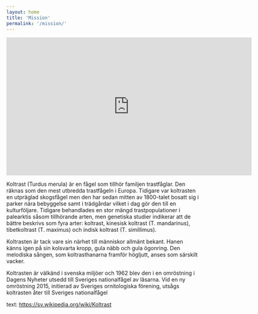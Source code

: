 ```yaml
---
layout: home
title: 'Mission'
permalink: '/mission/'
---
```


<iframe src="https://player.vimeo.com/video/118930172" width="640" height="360" frameborder="0" webkitallowfullscreen mozallowfullscreen allowfullscreen></iframe>






Koltrast (Turdus merula) är en fågel som tillhör familjen trastfåglar. Den räknas som den mest utbredda trastfågeln i Europa. Tidigare var koltrasten en utpräglad skogsfågel men den har sedan mitten av 1800-talet bosatt sig i parker nära bebyggelse samt i trädgårdar vilket i dag gör den till en kulturföljare. Tidigare behandlades en stor mängd trastpopulationer i palearktis såsom tillhörande arten, men genetiska studier indikerar att de bättre beskrivs som fyra arter: koltrast, kinesisk koltrast (T. mandarinus), tibetkoltrast (T. maximus) och indisk koltrast (T. simillimus).

Koltrasten är tack vare sin närhet till människor allmänt bekant. Hanen känns igen på sin kolsvarta kropp, gula näbb och gula ögonring. Den melodiska sången, som koltrasthanarna framför högljutt, anses som särskilt vacker.

Koltrasten är välkänd i svenska miljöer och 1962 blev den i en omröstning i Dagens Nyheter utsedd till Sveriges nationalfågel av läsarna. Vid en ny omröstning 2015, initierad av Sveriges ornitologiska förening, utsågs koltrasten åter till Sveriges nationalfågel


text: https://sv.wikipedia.org/wiki/Koltrast
